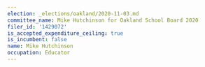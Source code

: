 ```yaml
---
election: _elections/oakland/2020-11-03.md
committee_name: Mike Hutchinson for Oakland School Board 2020
filer_id: '1429072'
is_accepted_expenditure_ceiling: true
is_incumbent: false
name: Mike Hutchinson
occupation: Educator
---
```

